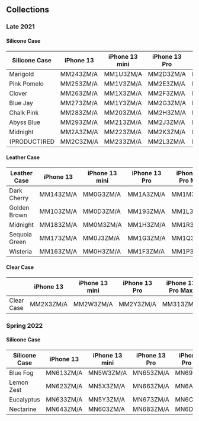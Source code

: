 ## Collections

### Late 2021

#### Silicone Case

| Silicone Case | iPhone 13 | iPhone 13 mini | iPhone 13 Pro | iPhone 13 Pro Max |
| ------------- | --------- | -------------- | ------------- | ----------------- |
| Marigold      | MM243ZM/A | MM1U3ZM/A      | MM2D3ZM/A     | MM2M3ZM/A         |
| Pink Pomelo   | MM253ZM/A | MM1V3ZM/A      | MM2E3ZM/A     | MM2N3ZM/A         |
| Clover        | MM263ZM/A | MM1X3ZM/A      | MM2F3ZM/A     | MM2P3ZM/A         |
| Blue Jay      | MM273ZM/A | MM1Y3ZM/A      | MM2G3ZM/A     | MM2Q3ZM/A         |
| Chalk Pink    | MM283ZM/A | MM203ZM/A      | MM2H3ZM/A     | MM2R3ZM/A         |
| Abyss Blue    | MM293ZM/A | MM213ZM/A      | MM2J3ZM/A     | MM2T3ZM/A         |
| Midnight      | MM2A3ZM/A | MM223ZM/A      | MM2K3ZM/A     | MM2U3ZM/A         |
| (PRODUCT)RED  | MM2C3ZM/A | MM233ZM/A      | MM2L3ZM/A     | MM2V3ZM/A         |

#### Leather Case

| Leather Case  | iPhone 13 | iPhone 13 mini | iPhone 13 Pro | iPhone 13 Pro Max |
| ------------- | --------- | -------------- | ------------- | ----------------- |
| Dark Cherry   | MM143ZM/A | MM0G3ZM/A      | MM1A3ZM/A     | MM1M3ZM/A         |
| Golden Brown  | MM103ZM/A | MM0D3ZM/A      | MM193ZM/A     | MM1L3ZM/A         |
| Midnight      | MM183ZM/A | MM0M3ZM/A      | MM1H3ZM/A     | MM1R3ZM/A         |
| Sequoia Green | MM173ZM/A | MM0J3ZM/A      | MM1G3ZM/A     | MM1Q3ZM/A         |
| Wisteria      | MM163ZM/A | MM0H3ZM/A      | MM1F3ZM/A     | MM1P3ZM/A         |

#### Clear Case

|            | iPhone 13 | iPhone 13 mini | iPhone 13 Pro | iPhone 13 Pro Max |
| ---------- | --------- | -------------- | ------------- | ----------------- |
| Clear Case | MM2X3ZM/A | MM2W3ZM/A      | MM2Y3ZM/A     | MM313ZM/A         |

### Spring 2022

#### Silicone Case

| Silicone Case | iPhone 13 | iPhone 13 mini | iPhone 13 Pro | iPhone 13 Pro Max |
| ------------- | --------- | -------------- | ------------- | ----------------- |
| Blue Fog      | MN613ZM/A | MN5W3ZM/A      | MN653ZM/A     | MN693ZM/A         |
| Lemon Zest    | MN623ZM/A | MN5X3ZM/A      | MN663ZM/A     | MN6A3ZM/A         |
| Eucalyptus    | MN633ZM/A | MN5Y3ZM/A      | MN673ZM/A     | MN6C3ZM/A         |
| Nectarine     | MN643ZM/A | MN603ZM/A      | MN683ZM/A     | MN6D3ZM/A         |
